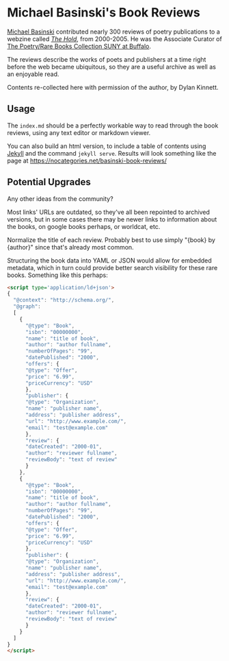 # Michael Basinski's Book Reviews

[Michael Basinski](https://www.poetryfoundation.org/poets/michael-basinski) contributed nearly 300 reviews of poetry publications to a webzine called <cite>[The Hold](https://web.archive.org/web/20090301055656/http://the-hold.com:80/index1.html)</cite>, from 2000-2005. He was the Associate Curator of [The Poetry/Rare Books Collection SUNY at Buffalo](https://library.buffalo.edu/pl/about/).

The reviews describe the works of poets and publishers at a time right before the web became ubiquitous, so they are a useful archive as well as an enjoyable read.

Contents re-collected here with permission of the author, by Dylan Kinnett.

Usage
-----

The `index.md` should be a perfectly workable way to read through the book reviews, using any text editor or markdown viewer.

You can also build an html version, to include a table of contents using [Jekyll](https://jekyllrb.com/) and the command `jekyll serve`. Results will look something like the page at https://nocategories.net/basinski-book-reviews/

Potential Upgrades
----------------------

Any other ideas from the community? 

Most links' URLs are outdated, so they've all been repointed to archived versions, but in some cases there may be newer links to information about the books, on google books perhaps, or worldcat, etc.

Normalize the title of each review. Probably best to use simply "{book} by {author}" since that's already most common.

Structuring the book data into YAML or JSON would allow for embedded metadata, which in turn could provide better search visibility for these rare books. Something like this perhaps:
```html
<script type='application/ld+json'>
{
  "@context": "http://schema.org/",
  "@graph":
  [
    {
      "@type": "Book",
      "isbn": "00000000",
      "name": "title of book",
      "author": "author fullname",
      "numberOfPages": "99",
      "datePublished": "2000",
      "offers": {
      "@type": "Offer",
      "price": "6.99",
      "priceCurrency": "USD"
      },
      "publisher": {
      "@type": "Organization",
      "name": "publisher name",
      "address": "publisher address",
      "url": "http://www.example.com/",
      "email": "test@example.com"
      },
      "review": {
      "dateCreated": "2000-01",
      "author": "reviewer fullname",
      "reviewBody": "text of review"
      }
    },
    {
      "@type": "Book",
      "isbn": "00000000",
      "name": "title of book",
      "author": "author fullname",
      "numberOfPages": "99",
      "datePublished": "2000",
      "offers": {
      "@type": "Offer",
      "price": "6.99",
      "priceCurrency": "USD"
      },
      "publisher": {
      "@type": "Organization",
      "name": "publisher name",
      "address": "publisher address",
      "url": "http://www.example.com/",
      "email": "test@example.com"
      },
      "review": {
      "dateCreated": "2000-01",
      "author": "reviewer fullname",
      "reviewBody": "text of review"
      }
    }
  ]
}
</script>
```


